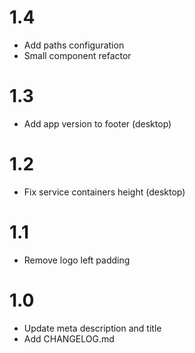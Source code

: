 # 1.4

- Add paths configuration
- Small component refactor

# 1.3

- Add app version to footer (desktop)

# 1.2

- Fix service containers height (desktop)

# 1.1

- Remove logo left padding

# 1.0

- Update meta description and title
- Add CHANGELOG.md